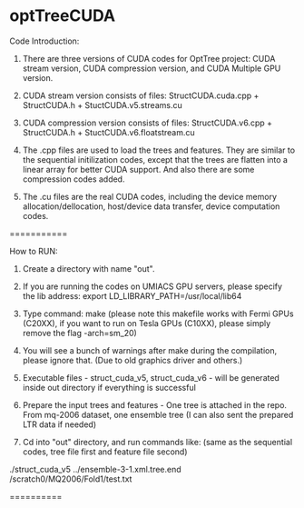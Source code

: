 optTreeCUDA
===========

Code Introduction:

1. There are three versions of CUDA codes for OptTree project: CUDA stream version, CUDA compression version, and CUDA Multiple GPU version.

2. CUDA stream version consists of files:
StructCUDA.cuda.cpp + StructCUDA.h + StuctCUDA.v5.streams.cu

3. CUDA compression version consists of files:
StructCUDA.v6.cpp + StructCUDA.h + StuctCUDA.v6.floatstream.cu

4. The .cpp files are used to load the trees and features. They are similar to the sequential initilization codes, except that the trees are flatten into a linear array for better CUDA support. And also there are some compression codes added.

5. The .cu files are the real CUDA codes, including the device memory allocation/dellocation, host/device data transfer, device computation codes.


===========

How to RUN:

1. Create a directory with name "out".

2. If you are running the codes on UMIACS GPU servers, please specify the lib address:
export LD_LIBRARY_PATH=/usr/local/lib64

3. Type command: make (please note this makefile works with Fermi GPUs (C20XX), if you want to run on Tesla GPUs (C10XX), please simply remove the flag  -arch=sm_20)

4. You will see a bunch of warnings after make during the compilation, please ignore that. (Due to old graphics driver and others.)

5. Executable files - struct_cuda_v5, struct_cuda_v6 - will be generated inside out directory if everything is successful

6. Prepare the input trees and features - One tree is attached in the repo. From mq-2006 dataset, one ensemble tree (I can also sent the prepared LTR data if needed)

7. Cd into "out" directory, and run commands like: (same as the sequential codes, tree file first and feature file second)

./struct_cuda_v5 ../ensemble-3-1.xml.tree.end /scratch0/MQ2006/Fold1/test.txt


==========
